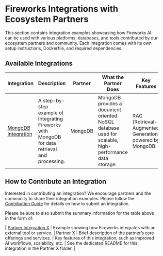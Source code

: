 # Fireworks Integrations with Ecosystem Partners

This section contains integration examples showcasing how Fireworks AI can be used with various platforms, databases, and tools contributed by our ecosystem partners and community. Each integration comes with its own setup instructions, Dockerfile, and required dependencies.

## Available Integrations

| Integration | Description | Partner | What the Partner Does | Key Features | Setup Instructions |
|-------------|-------------|---------|-----------------------|--------------|--------------------|
| [MongoDB Integration](./MongoDB/README.md) | A step-by-step example of integrating Fireworks with MongoDB for data retrieval and processing. | MongoDB | MongoDB provides a document-oriented NoSQL database used for scalable, high-performance data storage. | RAG (Retrieval-Augmented Generation) powered by MongoDB. | See the README inside the MongoDB folder for installation and setup. |


## How to Contribute an Integration

Interested in contributing an integration? We encourage partners and the community to share their integration examples. Please follow the [Contribution Guide](../Contribution.md) for details on how to submit an integration.

Please be sure to also submit the summary information for the table above in the form of: 

| [Partner Integration X](./Partner_X/README.md) | Example showing how Fireworks integrates with an external tool or service. | Partner X | Brief description of the partner’s core offerings and services. | Key features of this integration, such as improved AI workflows, scalability, etc. | See the dedicated README for this integration in the Partner X folder. |